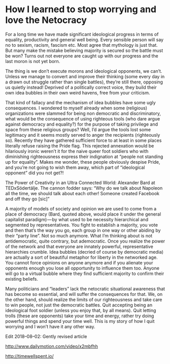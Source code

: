 
# How I learned to stop worrying and love the Netocracy

For a long time we have made significant ideological progress in terms of equality, productivity and general well being. Every sensible person will say no to sexism, racism, fascism etc. Most agree that mythology is just that. But many make the mistake believing majority is secured so the battle must be won? Turns out not everyone are caught up with our progress and the last moron is not yet born.

The thing is we don’t execute morons and ideological opponents, we can’t. Unless we manage to convert and improve their thinking (some every day in a drawn out struggle rather than single battles), they’re still there, opposing us quietly instead! Deprived of a politically correct voice, they build their own idea bubbles in their own weird havens, free from your criticism.

That kind of fallacy and the mechanism of idea bubbles have some ugly consequences. I wondered to myself already when some (religious) organizations were slammed for being non democratic and discriminatory, what would be the consequence of using righteous tools (who dare argue against democracy and equality?) for the purpose of taking privilege and space from these religious groups? Well, I’d argue the tools lost some legitimacy and it seems mostly served to anger the recipients (righteously so). Recently they have gathered sufficient force to at least in some places literally refuse raising the Pride flag. This rejected annexation would be hilariously ironic weren’t it for the naive queer foot soldiers who with diminishing righteousness express their indignation at “people not standing up for equality”. Makes me wonder, these people obviously despise Pride, and you’re not going to wish them away, which part of “ideological opponent” did you not get?!

The Power of Creativity in an Ultra Connected World: Alexander Bard at TEDxSödertälje. The cannon fodder says: “Why do we talk about Napoleon all the time, we should talk about each other! Someone created Facebook and off they go [sic]”

A majority of models of society and opinion we are used to come from a place of democracy (Bard, quoted above, would place it under the general capitalist paradigm) — by what used to be necessity hierarchical and segmented by representatives. You fight to establish a majority, you vote and then that’s the way you go, each group in one way or other abiding by their “party line”. Not so much anymore. What I’m thinking about is not antidemocratic, quite contrary, but ademocratic. Once you realize the power of the network and that everyone are innately powerful, representative hierarchies crumble. Idea bubbles (decried of course by democratic media) are actually a sort of beautiful metaphor for liberty in the networked age. You cannot force opinions on anyone anymore and if you alienate your opponents enough you lose all opportunity to influence them too. Anyone will go to a virtual bubble where they find sufficient majority to confirm their existing beliefs.

Many politicians and “leaders” lack the netocratic situational awareness that has become so essential, and will suffer the consequences for that. We, on the other hand, should realize the limits of our righteousness and take care to win people, not just the democratic battles. Quit accepting being an ideological foot soldier (unless you enjoy that, by all means). Quit letting trolls (these are opponents) take your time and energy, rather try doing powerful things and spend your time well. This is my story of how I quit worrying and I won’t have it any other way.

Edit 2018–08–02: Gently revised article

http://www.dailymotion.com/video/x2mbfhh

http://timewellspent.io/
